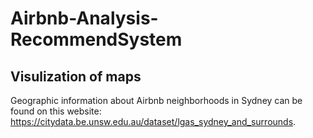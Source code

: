 # Airbnb-Analysis-RecommendSystem
## Visulization of maps
Geographic information about Airbnb neighborhoods in Sydney can be found on this website: https://citydata.be.unsw.edu.au/dataset/lgas_sydney_and_surrounds.
